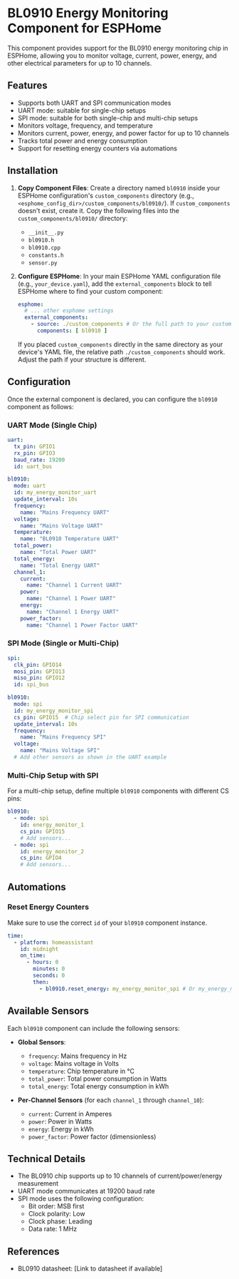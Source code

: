 # BL0910 Energy Monitoring Component for ESPHome

This component provides support for the BL0910 energy monitoring chip in ESPHome, allowing you to monitor voltage, current, power, energy, and other electrical parameters for up to 10 channels.

## Features

- Supports both UART and SPI communication modes
- UART mode: suitable for single-chip setups
- SPI mode: suitable for both single-chip and multi-chip setups
- Monitors voltage, frequency, and temperature
- Monitors current, power, energy, and power factor for up to 10 channels
- Tracks total power and energy consumption
- Support for resetting energy counters via automations

## Installation

1.  **Copy Component Files**: 
    Create a directory named `bl0910` inside your ESPHome configuration's `custom_components` directory (e.g., `<esphome_config_dir>/custom_components/bl0910/`). If `custom_components` doesn't exist, create it.
    Copy the following files into the `custom_components/bl0910/` directory:
    - `__init__.py`
    - `bl0910.h`
    - `bl0910.cpp`
    - `constants.h`
    - `sensor.py`

2.  **Configure ESPHome**: 
    In your main ESPHome YAML configuration file (e.g., `your_device.yaml`), add the `external_components` block to tell ESPHome where to find your custom component:

    ```yaml
    esphome:
      # ... other esphome settings
      external_components:
        - source: ./custom_components # Or the full path to your custom_components/bl0910 directory
          components: [ bl0910 ] 
    ```
    If you placed `custom_components` directly in the same directory as your device's YAML file, the relative path `./custom_components` should work. Adjust the path if your structure is different.

## Configuration

Once the external component is declared, you can configure the `bl0910` component as follows:

### UART Mode (Single Chip)

```yaml
uart:
  tx_pin: GPIO1
  rx_pin: GPIO3
  baud_rate: 19200
  id: uart_bus

bl0910:
  mode: uart
  id: my_energy_monitor_uart
  update_interval: 10s
  frequency:
    name: "Mains Frequency UART"
  voltage:
    name: "Mains Voltage UART"
  temperature:
    name: "BL0910 Temperature UART"
  total_power:
    name: "Total Power UART"
  total_energy:
    name: "Total Energy UART"
  channel_1:
    current:
      name: "Channel 1 Current UART"
    power:
      name: "Channel 1 Power UART"
    energy:
      name: "Channel 1 Energy UART"
    power_factor:
      name: "Channel 1 Power Factor UART"
```

### SPI Mode (Single or Multi-Chip)

```yaml
spi:
  clk_pin: GPIO14
  mosi_pin: GPIO13
  miso_pin: GPIO12
  id: spi_bus

bl0910:
  mode: spi
  id: my_energy_monitor_spi
  cs_pin: GPIO15  # Chip select pin for SPI communication
  update_interval: 10s
  frequency:
    name: "Mains Frequency SPI"
  voltage:
    name: "Mains Voltage SPI"
  # Add other sensors as shown in the UART example
```

### Multi-Chip Setup with SPI

For a multi-chip setup, define multiple `bl0910` components with different CS pins:

```yaml
bl0910:
  - mode: spi
    id: energy_monitor_1
    cs_pin: GPIO15
    # Add sensors...
  - mode: spi
    id: energy_monitor_2
    cs_pin: GPIO4
    # Add sensors...
```

## Automations

### Reset Energy Counters

Make sure to use the correct `id` of your `bl0910` component instance.

```yaml
time:
  - platform: homeassistant
    id: midnight
    on_time:
      - hours: 0
        minutes: 0
        seconds: 0
        then:
          - bl0910.reset_energy: my_energy_monitor_spi # Or my_energy_monitor_uart
```

## Available Sensors

Each `bl0910` component can include the following sensors:

- **Global Sensors**:
  - `frequency`: Mains frequency in Hz
  - `voltage`: Mains voltage in Volts
  - `temperature`: Chip temperature in °C
  - `total_power`: Total power consumption in Watts
  - `total_energy`: Total energy consumption in kWh

- **Per-Channel Sensors** (for each `channel_1` through `channel_10`):
  - `current`: Current in Amperes
  - `power`: Power in Watts
  - `energy`: Energy in kWh
  - `power_factor`: Power factor (dimensionless)

## Technical Details

- The BL0910 chip supports up to 10 channels of current/power/energy measurement
- UART mode communicates at 19200 baud rate
- SPI mode uses the following configuration:
  - Bit order: MSB first
  - Clock polarity: Low
  - Clock phase: Leading
  - Data rate: 1 MHz

## References

- BL0910 datasheet: [Link to datasheet if available] 